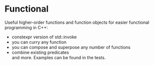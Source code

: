 # Functional
Useful higher-order functions and function objects for easier functional programming in C++:  
 - constexpr version of std::invoke   
 - you can curry any function  
 - you can compose and superpose any number of functions  
 - combine existing predicates   
 and more. Examples can be found in the tests.
